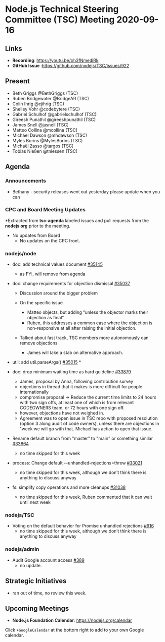 # Node.js Technical Steering Committee (TSC) Meeting 2020-09-16


## Links

* **Recording**:  https://youtu.be/oh3fNmediRk
* **GitHub Issue** :https://github.com/nodejs/TSC/issues/922

## Present

* Beth Griggs @BethGriggs (TSC)
* Ruben Bridgewater @BridgeAR (TSC)
* Colin Ihrig @cjihrig (TSC)
* Shelley Vohr @codebytere (TSC)
* Gabriel Schulhof @gabrielschulhof (TSC)
* Gireesh Punathil @gireeshpunathil (TSC)
* James Snell @jasnell (TSC)
* Matteo Collina @mcollina (TSC)
* Michael Dawson @mhdawson (TSC)
* Myles Borins @MylesBorins (TSC)
* Michaël Zasso @targos (TSC)
* Tobias Nießen @tniessen (TSC)

## Agenda

### Announcements

* Bethany - security releases went out yesterday please update when you can

### CPC and Board Meeting Updates

*Extracted from **tsc-agenda** labeled issues and pull requests from the **nodejs org** prior to the meeting.

* No updates from Board
  * No updates on the CPC front.

### nodejs/node


* doc: add technical values document [#35145](https://github.com/nodejs/node/pull/35145)
  * as FYI, will remove from agenda

* doc: change requirements for objection dismissal [#35037](https://github.com/nodejs/node/pull/35037)
  * Discussion around the bigger problem
  * On the specific issue
    * Matteo objects, but adding “unless the objector marks their objection as final”
    * Ruben, this addresses a common case where the objection is non-responsive at all
      after raising the initial objection.

  * Talked about fast track, TSC members more autonomously can remove objections
    * James will take a stab on alternative approach.

* util: add util.parseArgs() [#35015](https://github.com/nodejs/node/pull/35015)
  *

* doc: drop minimum waiting time as hard guideline [#33879](https://github.com/nodejs/node/pull/33879)
  * James, proposal by Anna, following contribution survey
  * objections in thread that it makes is more difficult for people internationally
  * compromise proposal ->
      Reduce the current time limits to 24 hours with two sign offs, at least one of which is from
      relevant CODEOWNERS team, or 72 hours with one sign off.
  * however, objections have not weighed in.
  * Agreement was to open issue in TSC repo with proposed resolution (option 3 along audit of code owners), unless there are objections  in 1week we will go with that.  Michael has action to open that issue.

* Rename default branch from "master" to "main" or something similar [#33864](https://github.com/nodejs/node/issues/33864)
  * no time skipped for this week

* process: Change default --unhandled-rejections=throw [#33021](https://github.com/nodejs/node/pull/33021)
  * no time skipped for this week, although we don’t think there is anything to discuss anyway

* fs: simplify copy operations and more cleanups [#31038](https://github.com/nodejs/node/pull/31038)
  * no time skipped for this week, Ruben commented that it can wait until next week

### nodejs/TSC

* Voting on the default behavior for Promise unhandled rejections [#916](https://github.com/nodejs/TSC/issues/916)
  * no time skipped for this week, although we don’t think there is anything to discuss anyway

### nodejs/admin

* Audit Google account access [#389](https://github.com/nodejs/admin/issues/389)
  * no update.

## Strategic Initiatives
* ran out of time, no review this week.

## Upcoming Meetings


* **Node.js Foundation Calendar**: https://nodejs.org/calendar


Click `+GoogleCalendar` at the bottom right to add to your own Google calendar.
